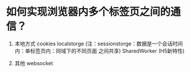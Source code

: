 # 如何实现浏览器内多个标签页之间的通信？

1. 本地方式
cookies
localstorge (注：sessionstorge：数据是一个会话时间内：单标签页内：同域下的不同页面 之间共享)
SharedWorker (H5新特性)

2. 其他
websocket
